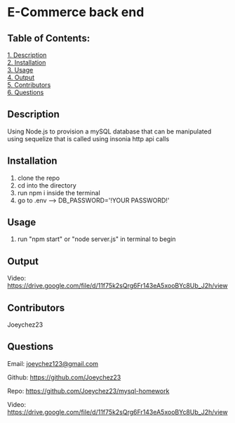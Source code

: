 # E-Commerce back end

## Table of Contents:

[1. Description](#Description)  
[2. Installation](#Installation)  
[3. Usage](#Usage)  
[4. Output](#Output)  
[5. Contributors](#Contributors)  
[6. Questions](#Questions)

## Description

Using Node.js to provision a mySQL database that can be manipulated using sequelize that is called using insonia http api calls

## Installation

1. clone the repo
2. cd into the directory
3. run npm i inside the terminal
4. go to .env --> DB_PASSWORD='!YOUR PASSWORD!'

## Usage

1. run "npm start" or "node server.js" in terminal to begin

## Output

Video: https://drive.google.com/file/d/11f75k2sQrg6Fr143eA5xooBYc8Ub_J2h/view

## Contributors

Joeychez23

## Questions

Email: joeychez123@gmail.com

Github: https://github.com/Joeychez23

Repo: https://github.com/Joeychez23/mysql-homework

Video: https://drive.google.com/file/d/11f75k2sQrg6Fr143eA5xooBYc8Ub_J2h/view